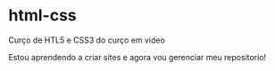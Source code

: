 # html-css
 Curço de HTL5 e CSS3 do curço em video

 Estou aprendendo a criar sites e agora vou gerenciar meu repositorio!